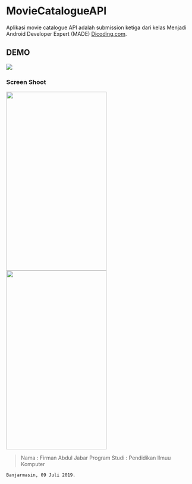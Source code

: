 # MovieCatalogueAPI
Aplikasi movie catalogue API adalah submission ketiga dari kelas Menjadi Android Developer Expert (MADE) [Dicoding.com](http://https://www.dicoding.com/academies/14).

## DEMO
![](giphy.gif)

### Screen Shoot
<img src="https://pbs.twimg.com/media/D_CRrmEUYAAwAnl.jpg:large" width="270" height="480" />
<img src="https://pbs.twimg.com/media/D_CRrmCUwAMQMMT.jpg:large" width="270" height="480" />

> Nama : Firman Abdul Jabar
> Program Studi : Pendidikan Ilmuu Komputer

`Banjarmasin, 09 Juli 2019.`